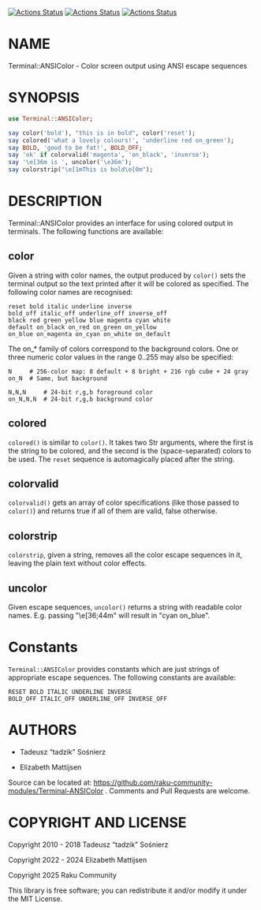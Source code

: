 [![Actions Status](https://github.com/raku-community-modules/Terminal-ANSIColor/actions/workflows/linux.yml/badge.svg)](https://github.com/raku-community-modules/Terminal-ANSIColor/actions) [![Actions Status](https://github.com/raku-community-modules/Terminal-ANSIColor/actions/workflows/macos.yml/badge.svg)](https://github.com/raku-community-modules/Terminal-ANSIColor/actions) [![Actions Status](https://github.com/raku-community-modules/Terminal-ANSIColor/actions/workflows/windows.yml/badge.svg)](https://github.com/raku-community-modules/Terminal-ANSIColor/actions)

NAME
====

Terminal::ANSIColor - Color screen output using ANSI escape sequences

SYNOPSIS
========

```raku
use Terminal::ANSIColor;

say color('bold'), "this is in bold", color('reset');
say colored('what a lovely colours!', 'underline red on_green');
say BOLD, 'good to be fat!', BOLD_OFF;
say 'ok' if colorvalid('magenta', 'on_black', 'inverse');
say '\e[36m is ', uncolor('\e36m');
say colorstrip("\e[1mThis is bold\e[0m");
```

DESCRIPTION
===========

Terminal::ANSIColor provides an interface for using colored output in terminals. The following functions are available:

color
-----

Given a string with color names, the output produced by `color()` sets the terminal output so the text printed after it will be colored as specified. The following color names are recognised:

    reset bold italic underline inverse
    bold_off italic_off underline_off inverse_off
    black red green yellow blue magenta cyan white
    default on_black on_red on_green on_yellow
    on_blue on_magenta on_cyan on_white on_default

The on_* family of colors correspond to the background colors. One or three numeric color values in the range 0..255 may also be specified:

    N     # 256-color map: 8 default + 8 bright + 216 rgb cube + 24 gray
    on_N  # Same, but background

    N,N,N     # 24-bit r,g,b foreground color
    on_N,N,N  # 24-bit r,g,b background color

colored
-------

`colored()` is similar to `color()`. It takes two Str arguments, where the first is the string to be colored, and the second is the (space-separated) colors to be used. The `reset` sequence is automagically placed after the string.

colorvalid
----------

`colorvalid()` gets an array of color specifications (like those passed to `color()`) and returns true if all of them are valid, false otherwise.

colorstrip
----------

`colorstrip`, given a string, removes all the color escape sequences in it, leaving the plain text without color effects.

uncolor
-------

Given escape sequences, `uncolor()` returns a string with readable color names. E.g. passing "\e[36;44m" will result in "cyan on_blue".

Constants
=========

`Terminal::ANSIColor` provides constants which are just strings of appropriate escape sequences. The following constants are available:

    RESET BOLD ITALIC UNDERLINE INVERSE
    BOLD_OFF ITALIC_OFF UNDERLINE_OFF INVERSE_OFF

AUTHORS
=======

  * Tadeusz “tadzik” Sośnierz

  * Elizabeth Mattijsen

Source can be located at: https://github.com/raku-community-modules/Terminal-ANSIColor . Comments and Pull Requests are welcome.

COPYRIGHT AND LICENSE
=====================

Copyright 2010 - 2018 Tadeusz “tadzik” Sośnierz

Copyright 2022 - 2024 Elizabeth Mattijsen

Copyright 2025 Raku Community

This library is free software; you can redistribute it and/or modify it under the MIT License.

